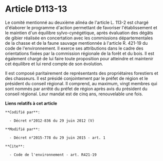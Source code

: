 # Article D113-13

Le comité mentionné au deuxième alinéa de l'article L. 113-2 est chargé d'élaborer le programme d'action permettant de
favoriser l'établissement et le maintien d'un équilibre sylvo-cynégétique, après évaluation des dégâts de gibier réalisée en
concertation avec les commissions départementales de la chasse et de la faune sauvage mentionnée à l'article R. 421-19 du
code de l'environnement. Il exerce ses attributions dans le cadre des orientations fixées par la commission régionale de la
forêt et du bois. Il est également chargé de lui faire toute proposition pour atteindre et maintenir cet équilibre et lui
rend compte de son évolution. 

Il est composé paritairement de représentants des propriétaires forestiers et des chasseurs. Il est présidé conjointement par
le préfet de région et le président du conseil régional. Il comprend, au maximum, vingt membres qui sont nommés par arrêté du
préfet de région après avis du président du conseil régional. Leur mandat est de cinq ans, renouvelable une fois.

**Liens relatifs à cet article**

	**Codifié par**:

	  - Décret n°2012-836 du 29 juin 2012 (V)

	**Modifié par**:

	  - Décret n°2015-778 du 29 juin 2015 - art. 1

	**Cite**:

	  - Code de l'environnement - art. R421-19
